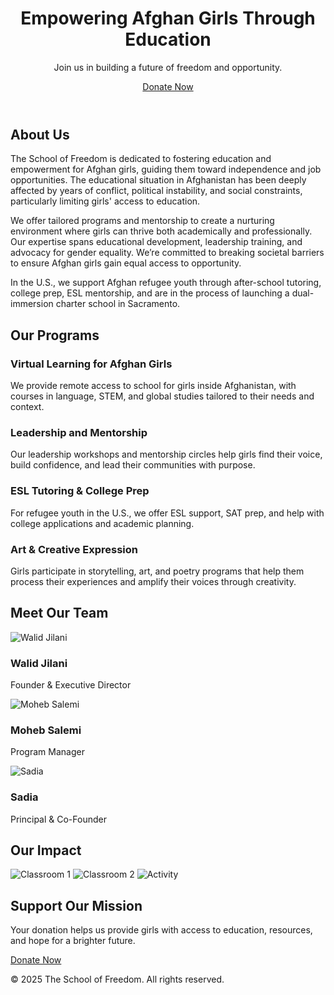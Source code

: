 <!DOCTYPE html>
<html lang="en">
<head>
  <meta charset="UTF-8" />
  <meta name="viewport" content="width=device-width, initial-scale=1.0" />
  <title>The School of Freedom</title>
  <link rel="stylesheet" href="styles.css" />
  <link rel="preconnect" href="https://fonts.googleapis.com">
  <link rel="preconnect" href="https://fonts.gstatic.com" crossorigin>
  <link href="https://fonts.googleapis.com/css2?family=Inter:wght@400;600;800&display=swap" rel="stylesheet">
  <script src="https://kit.fontawesome.com/a076d05399.js" crossorigin="anonymous"></script>
</head>
<body>
  <!-- Hero Section -->
  <header class="hero">
    <div class="hero-content">
      <h1>Empowering Afghan Girls Through Education</h1>
      <p>Join us in building a future of freedom and opportunity.</p>
      <a href="#donate" class="btn">Donate Now</a>
    </div>
  </header>

  <!-- About Section -->
  <section class="about" id="about">
    <div class="container">
      <h2>About Us</h2>
      <p>The School of Freedom is dedicated to fostering education and empowerment for Afghan girls, guiding them toward independence and job opportunities. The educational situation in Afghanistan has been deeply affected by years of conflict, political instability, and social constraints, particularly limiting girls' access to education.</p>
      <p>We offer tailored programs and mentorship to create a nurturing environment where girls can thrive both academically and professionally. Our expertise spans educational development, leadership training, and advocacy for gender equality. We’re committed to breaking societal barriers to ensure Afghan girls gain equal access to opportunity.</p>
      <p>In the U.S., we support Afghan refugee youth through after-school tutoring, college prep, ESL mentorship, and are in the process of launching a dual-immersion charter school in Sacramento.</p>
    </div>
  </section>

  <!-- Programs Section -->
  <section class="programs" id="programs">
    <div class="container">
      <h2>Our Programs</h2>
      <div class="grid">
        <div class="card">
          <h3>Virtual Learning for Afghan Girls</h3>
          <p>We provide remote access to school for girls inside Afghanistan, with courses in language, STEM, and global studies tailored to their needs and context.</p>
        </div>
        <div class="card">
          <h3>Leadership and Mentorship</h3>
          <p>Our leadership workshops and mentorship circles help girls find their voice, build confidence, and lead their communities with purpose.</p>
        </div>
        <div class="card">
          <h3>ESL Tutoring & College Prep</h3>
          <p>For refugee youth in the U.S., we offer ESL support, SAT prep, and help with college applications and academic planning.</p>
        </div>
        <div class="card">
          <h3>Art & Creative Expression</h3>
          <p>Girls participate in storytelling, art, and poetry programs that help them process their experiences and amplify their voices through creativity.</p>
        </div>
      </div>
    </div>
  </section>

  <!-- Team Section -->
  <section class="team" id="team">
    <div class="container">
      <h2>Meet Our Team</h2>
      <div class="grid">
        <div class="card">
          <img src="images/walid.jpg" alt="Walid Jilani">
          <h3>Walid Jilani</h3>
          <p>Founder & Executive Director</p>
        </div>
        <div class="card">
          <img src="images/moheb.jpg" alt="Moheb Salemi">
          <h3>Moheb Salemi</h3>
          <p>Program Manager</p>
        </div>
        <div class="card">
          <img src="images/sadia.jpg" alt="Sadia">
          <h3>Sadia</h3>
          <p>Principal & Co-Founder</p>
        </div>
      </div>
    </div>
  </section>

  <!-- Gallery Section -->
  <section class="gallery" id="gallery">
    <div class="container">
      <h2>Our Impact</h2>
      <div class="grid">
        <img src="images/classroom1.jpg" alt="Classroom 1">
        <img src="images/classroom2.jpg" alt="Classroom 2">
        <img src="images/activity.jpg" alt="Activity">
      </div>
    </div>
  </section>

  <!-- Donation Section -->
  <section class="donate" id="donate">
    <div class="container">
      <h2>Support Our Mission</h2>
      <p>Your donation helps us provide girls with access to education, resources, and hope for a brighter future.</p>
      <a href="https://www.schooloffreedom.org/donate" class="btn">Donate Now</a>
    </div>
  </section>

  <!-- Footer -->
  <footer>
    <div class="container">
      <p>&copy; 2025 The School of Freedom. All rights reserved.</p>
      <div class="social">
        <a href="#"><i class="fab fa-facebook"></i></a>
        <a href="#"><i class="fab fa-twitter"></i></a>
        <a href="#"><i class="fab fa-instagram"></i></a>
      </div>
    </div>
  </footer>
</body>
</html>

